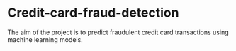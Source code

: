 # Credit-card-fraud-detection
The aim of the project is to predict fraudulent credit card transactions using machine learning models.
